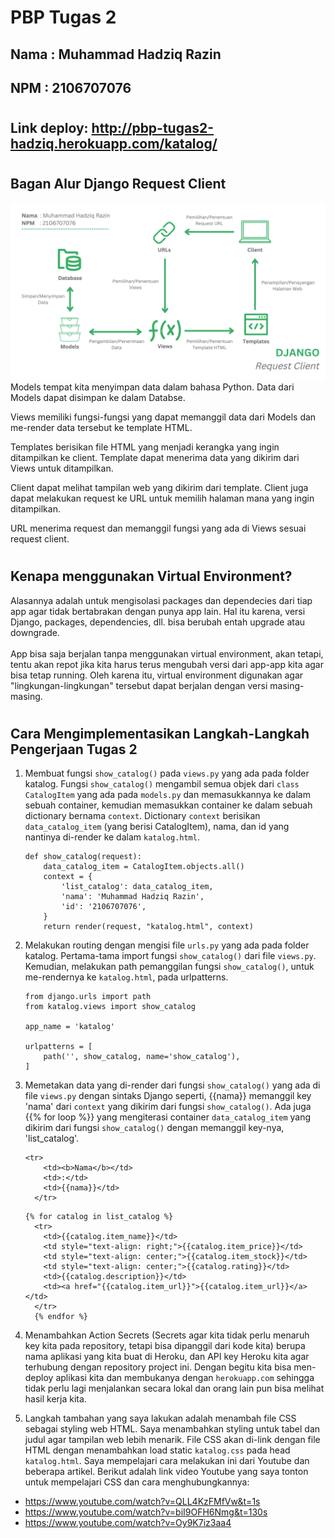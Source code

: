 # PBP Tugas 2

## **Nama**     : Muhammad Hadziq Razin
## **NPM**      : 2106707076

#

## Link deploy: **http://pbp-tugas2-hadziq.herokuapp.com/katalog/**

#

## **Bagan Alur Django Request Client**
![Gambar]('../../Bagan.png?raw=true')
Models tempat kita menyimpan data dalam bahasa Python. Data dari Models dapat disimpan ke dalam Databse.<br>

Views memiliki fungsi-fungsi yang dapat memanggil data dari Models dan me-render data tersebut ke template HTML.<br>

Templates berisikan file HTML yang menjadi kerangka yang ingin ditampilkan ke client. Template dapat menerima data yang dikirim dari Views untuk ditampilkan.<br>

Client dapat melihat tampilan web yang dikirim dari template. Client juga dapat melakukan request ke URL untuk memilih halaman mana yang ingin ditampilkan.<br>

URL menerima request dan memanggil fungsi yang ada di Views sesuai request client.

#

## **Kenapa menggunakan Virtual Environment?**
<p>Alasannya adalah untuk mengisolasi packages dan dependecies dari tiap app agar tidak bertabrakan dengan punya app lain. Hal itu karena, versi Django, packages, dependencies, dll. bisa berubah entah upgrade atau downgrade.<br><br> App bisa saja berjalan tanpa menggunakan virtual environment, akan tetapi, tentu akan repot jika kita harus terus mengubah versi dari app-app kita agar bisa tetap running. Oleh karena itu, virtual environment digunakan agar "lingkungan-lingkungan" tersebut dapat berjalan dengan versi masing-masing.</p>

#

## **Cara Mengimplementasikan Langkah-Langkah Pengerjaan Tugas 2**
1. Membuat fungsi `show_catalog()` pada `views.py` yang ada pada folder katalog. Fungsi `show_catalog()` mengambil semua objek dari `class CatalogItem` yang ada pada `models.py` dan memasukkannya ke dalam sebuah container, kemudian memasukkan container ke dalam sebuah dictionary bernama `context`. Dictionary `context` berisikan `data_catalog_item` (yang berisi CatalogItem), nama, dan id yang nantinya di-render ke dalam `katalog.html`.
    ```
    def show_catalog(request):
        data_catalog_item = CatalogItem.objects.all()
        context = {
            'list_catalog': data_catalog_item,
            'nama': 'Muhammad Hadziq Razin',
            'id': '2106707076',
        }
        return render(request, "katalog.html", context)
    ```
2. Melakukan routing dengan mengisi file `urls.py` yang ada pada folder katalog. Pertama-tama import fungsi `show_catalog()` dari file `views.py`. Kemudian, melakukan path pemanggilan fungsi `show_catalog()`, untuk me-rendernya ke `katalog.html`, pada urlpatterns.
    ```
    from django.urls import path
    from katalog.views import show_catalog

    app_name = 'katalog'

    urlpatterns = [
        path('', show_catalog, name='show_catalog'),
    ]
    ```
3. Memetakan data yang di-render dari fungsi `show_catalog()` yang ada di file `views.py` dengan sintaks Django seperti, {{nama}} memanggil key 'nama' dari `context` yang dikirim dari fungsi `show_catalog()`. Ada juga {{% for loop %}} yang mengiterasi container `data_catalog_item` yang dikirim dari fungsi `show_catalog()` dengan memanggil key-nya, 'list_catalog'.
    ```
    <tr>
        <td><b>Nama</b></td>
        <td>:</td>
        <td>{{nama}}</td>
      </tr>
    ```
    ```
    {% for catalog in list_catalog %}
      <tr>
        <td>{{catalog.item_name}}</td>
        <td style="text-align: right;">{{catalog.item_price}}</td>
        <td style="text-align: center;">{{catalog.item_stock}}</td>
        <td style="text-align: center;">{{catalog.rating}}</td>
        <td>{{catalog.description}}</td>
        <td><a href="{{catalog.item_url}}">{{catalog.item_url}}</a></td>
      </tr>
      {% endfor %}
    ```

4. Menambahkan Action Secrets (Secrets agar kita tidak perlu menaruh key kita pada repository, tetapi bisa dipanggil dari kode kita) berupa nama aplikasi yang kita buat di Heroku, dan API key Heroku kita agar terhubung dengan repository project ini. Dengan begitu kita bisa men-deploy aplikasi kita dan membukanya dengan `herokuapp.com` sehingga tidak perlu lagi menjalankan secara lokal dan orang lain pun bisa melihat hasil kerja kita.

5. Langkah tambahan yang saya lakukan adalah menambah file CSS sebagai styling web HTML. Saya menambahkan styling untuk tabel dan judul agar tampilan web lebih menarik. File CSS akan di-link dengan file HTML dengan menambahkan load static `katalog.css` pada head `katalog.html`. Saya mempelajari cara melakukan ini dari Youtube dan beberapa artikel. Berikut adalah link video Youtube yang saya tonton untuk mempelajari CSS dan cara menghubungkannya:
- https://www.youtube.com/watch?v=QLL4KzFMfVw&t=1s
- https://www.youtube.com/watch?v=biI9OFH6Nmg&t=130s
- https://www.youtube.com/watch?v=Oy9K7iz3aa4
